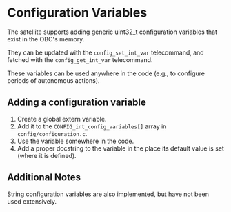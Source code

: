 # Configuration Variables

The satellite supports adding generic uint32_t configuration variables that exist in the OBC's memory.

They can be updated with the `config_set_int_var` telecommand, and fetched with the `config_get_int_var` telecommand.

These variables can be used anywhere in the code (e.g., to configure periods of autonomous actions).

## Adding a configuration variable

1. Create a global extern variable.
2. Add it to the `CONFIG_int_config_variables[]` array in `config/configuration.c`.
3. Use the variable somewhere in the code.
4. Add a proper docstring to the variable in the place its default value is set (where it is defined).

## Additional Notes

String configuration variables are also implemented, but have not been used extensively.
